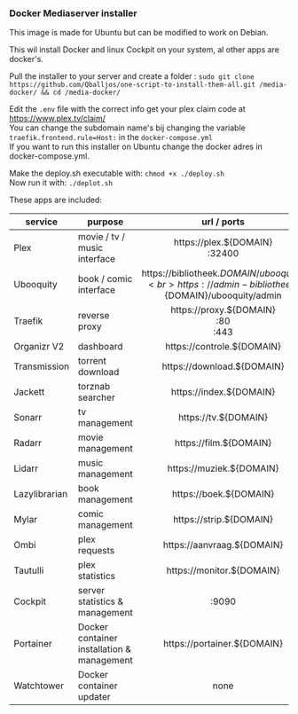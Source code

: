 ### Docker Mediaserver installer

This image is made for Ubuntu but can be modified to work on Debian.

This wil install Docker and linux Cockpit on your system, al other apps are docker's.

Pull the installer to your server and create a folder :
`sudo git clone https://github.com/Qballjos/one-script-to-install-them-all.git /media-docker/ && cd /media-docker/`


Edit the `.env` file with the correct info  get your plex claim code at https://www.plex.tv/claim/  
You can change the subdomain name's bij changing the variable `traefik.frontend.rule=Host:` in the `docker-compose.yml`  
If you want to run this installer on Ubuntu change the docker adres in docker-compose.yml.

Make the deploy.sh executable with: `chmod +x ./deploy.sh`   
Now run it with: `./deplot.sh`

These apps are included:

| service | purpose | url / ports |
| ------- | ------- | :---------: |
| Plex | movie / tv / music interface | https://plex.${DOMAIN} <br> :32400 |
| Ubooquity | book / comic interface | https://bibliotheek.${DOMAIN}/ubooquity <br> https://admin-bibliotheek.${DOMAIN}/ubooquity/admin |
| Traefik | reverse proxy | https://proxy.${DOMAIN} <br> :80 <br> :443|
| Organizr V2 | dashboard | https://controle.${DOMAIN} |
| Transmission | torrent download | https://download.${DOMAIN} |
| Jackett | torznab searcher | https://index.${DOMAIN} |
| Sonarr | tv management | https://tv.${DOMAIN} |
| Radarr | movie management | https://film.${DOMAIN} |
| Lidarr | music management | https://muziek.${DOMAIN} |
| Lazylibrarian | book management | https://boek.${DOMAIN} |
| Mylar | comic management | https://strip.${DOMAIN} |
| Ombi | plex requests | https://aanvraag.${DOMAIN} |
| Tautulli | plex statistics | https://monitor.${DOMAIN} |
| Cockpit | server statistics & management | :9090 |
| Portainer | Docker container installation & management | https://portainer.${DOMAIN} |
| Watchtower | Docker container updater | none |


